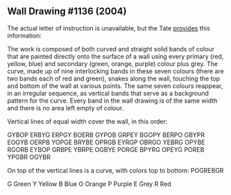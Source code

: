 ## Wall Drawing #1136 (2004)

The actual letter of instruction is unavailable, but the Tate <a href="http://www.tate.org.uk/art/artworks/lewitt-wall-drawing-1136-ar00165/text-summary">provides</a> this
information:

The work is composed of both curved and straight solid bands of colour that are
painted directly onto the surface of a wall using every primary (red, yellow,
blue) and secondary (green, orange, purple) colour plus grey. The curve, made up
of nine interlocking bands in these seven colours (there are two bands each of
red and green), snakes along the wall, touching the top and bottom of the wall
at various points. The same seven colours reappear, in an irregular sequence,
as vertical bands that serve as a background pattern for the curve. Every band
in the wall drawing is of the same width and there is no area left empty of
colour.

Vertical lines of equal width cover the wall, in this order:

GYBOP ERBYG ERPGY BOERB GYPOB GRPEY BGOPY BERPO GBYPR EOGYB OERPB YOPGE BRYBE OPRGB EYRGP OBRGO YEBRG OPYBE RGORB EYBOP GRBPE YBRPE OGBYE PORGE BPYRG OPEYG POREB YPGBR OGYBR

On top of the vertical lines is a curve, with colors top to bottom: POGREBGR

G Green Y Yellow B Blue O Orange P Purple E Grey R Red
